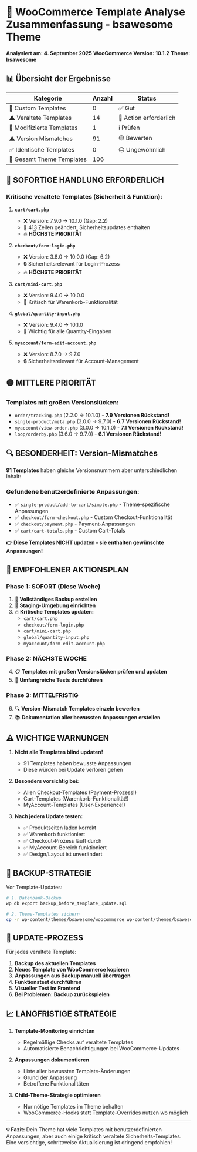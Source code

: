 # 🛒 WooCommerce Template Analyse Zusammenfassung - bsawesome Theme

**Analysiert am: 4. September 2025**
**WooCommerce Version: 10.1.2**
**Theme: bsawesome**

## 📊 Übersicht der Ergebnisse

| Kategorie | Anzahl | Status |
|-----------|--------|--------|
| 🎨 Custom Templates | 0 | ✅ Gut |
| ⚠️ Veraltete Templates | 14 | 🔴 Action erforderlich |
| 🔧 Modifizierte Templates | 1 | ℹ️ Prüfen |
| ⚠️ Version Mismatches | 91 | 🟡 Bewerten |
| ✅ Identische Templates | 0 | 😐 Ungewöhnlich |
| 📁 Gesamt Theme Templates | 106 | |

## 🚨 SOFORTIGE HANDLUNG ERFORDERLICH

### Kritische veraltete Templates (Sicherheit & Funktion):

1. **`cart/cart.php`**
   - ❌ Version: 7.9.0 → 10.1.0 (Gap: 2.2)
   - 🚨 413 Zeilen geändert, Sicherheitsupdates enthalten
   - 🔥 **HÖCHSTE PRIORITÄT**

2. **`checkout/form-login.php`**
   - ❌ Version: 3.8.0 → 10.0.0 (Gap: 6.2)
   - 🔒 Sicherheitsrelevant für Login-Prozess
   - 🔥 **HÖCHSTE PRIORITÄT**

3. **`cart/mini-cart.php`**
   - ❌ Version: 9.4.0 → 10.0.0
   - 🛒 Kritisch für Warenkorb-Funktionalität

4. **`global/quantity-input.php`**
   - ❌ Version: 9.4.0 → 10.1.0
   - 🔢 Wichtig für alle Quantity-Eingaben

5. **`myaccount/form-edit-account.php`**
   - ❌ Version: 8.7.0 → 9.7.0
   - 🔒 Sicherheitsrelevant für Account-Management

## 🟡 MITTLERE PRIORITÄT

### Templates mit großen Versionslücken:

- `order/tracking.php` (2.2.0 → 10.1.0) - **7.9 Versionen Rückstand!**
- `single-product/meta.php` (3.0.0 → 9.7.0) - **6.7 Versionen Rückstand!**
- `myaccount/view-order.php` (3.0.0 → 10.1.0) - **7.1 Versionen Rückstand!**
- `loop/orderby.php` (3.6.0 → 9.7.0) - **6.1 Versionen Rückstand!**

## 🔍 BESONDERHEIT: Version-Mismatches

**91 Templates** haben gleiche Versionsnummern aber unterschiedlichen Inhalt:

### Gefundene benutzerdefinierte Anpassungen:
- ✅ `single-product/add-to-cart/simple.php` - Theme-spezifische Anpassungen
- ✅ `checkout/form-checkout.php` - Custom Checkout-Funktionalität
- ✅ `checkout/payment.php` - Payment-Anpassungen
- ✅ `cart/cart-totals.php` - Custom Cart-Totals

**👉 Diese Templates NICHT updaten - sie enthalten gewünschte Anpassungen!**

## 🎯 EMPFOHLENER AKTIONSPLAN

### Phase 1: SOFORT (Diese Woche)
1. 🔄 **Vollständiges Backup erstellen**
2. 🧪 **Staging-Umgebung einrichten**
3. 🔥 **Kritische Templates updaten:**
   - `cart/cart.php`
   - `checkout/form-login.php`
   - `cart/mini-cart.php`
   - `global/quantity-input.php`
   - `myaccount/form-edit-account.php`

### Phase 2: NÄCHSTE WOCHE
4. 📋 **Templates mit großen Versionslücken prüfen und updaten**
5. 🧪 **Umfangreiche Tests durchführen**

### Phase 3: MITTELFRISTIG
6. 🔍 **Version-Mismatch Templates einzeln bewerten**
7. 📚 **Dokumentation aller bewussten Anpassungen erstellen**

## ⚠️ WICHTIGE WARNUNGEN

1. **Nicht alle Templates blind updaten!**
   - 91 Templates haben bewusste Anpassungen
   - Diese würden bei Update verloren gehen

2. **Besonders vorsichtig bei:**
   - Allen Checkout-Templates (Payment-Prozess!)
   - Cart-Templates (Warenkorb-Funktionalität!)
   - MyAccount-Templates (User-Experience!)

3. **Nach jedem Update testen:**
   - ✅ Produktseiten laden korrekt
   - ✅ Warenkorb funktioniert
   - ✅ Checkout-Prozess läuft durch
   - ✅ MyAccount-Bereich funktioniert
   - ✅ Design/Layout ist unverändert

## 💾 BACKUP-STRATEGIE

Vor Template-Updates:
```bash
# 1. Datenbank-Backup
wp db export backup_before_template_update.sql

# 2. Theme-Templates sichern
cp -r wp-content/themes/bsawesome/woocommerce wp-content/themes/bsawesome/woocommerce_backup_$(date +%Y%m%d)
```

## 🔧 UPDATE-PROZESS

Für jedes veraltete Template:

1. **Backup des aktuellen Templates**
2. **Neues Template von WooCommerce kopieren**
3. **Anpassungen aus Backup manuell übertragen**
4. **Funktionstest durchführen**
5. **Visueller Test im Frontend**
6. **Bei Problemen: Backup zurückspielen**

## 📈 LANGFRISTIGE STRATEGIE

1. **Template-Monitoring einrichten**
   - Regelmäßige Checks auf veraltete Templates
   - Automatisierte Benachrichtigungen bei WooCommerce-Updates

2. **Anpassungen dokumentieren**
   - Liste aller bewussten Template-Änderungen
   - Grund der Anpassung
   - Betroffene Funktionalitäten

3. **Child-Theme-Strategie optimieren**
   - Nur nötige Templates im Theme behalten
   - WooCommerce-Hooks statt Template-Overrides nutzen wo möglich

---

**💡 Fazit:** Dein Theme hat viele Templates mit benutzerdefinierten Anpassungen, aber auch einige kritisch veraltete Sicherheits-Templates. Eine vorsichtige, schrittweise Aktualisierung ist dringend empfohlen!
